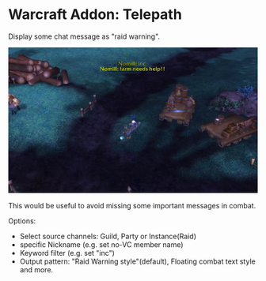 # Warcraft Addon: Telepath

Display some chat message as "raid warning".

![](images/1.jpg)

This would be useful to avoid missing some important messages in combat.

Options:

- Select source channels: Guild, Party or Instance(Raid)
- specific Nickname (e.g. set no-VC member name)
- Keyword filter (e.g. set "inc")
- Output pattern: "Raid Warning style"(default), Floating combat text style and more.
